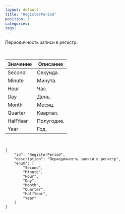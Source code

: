 ```yaml
---
layout: default
title: "RegisterPeriod"
position: 1
categories: 
tags: 
---
```


Периодичность записи в регистр.

   

|Значение|Описание|
|--------|--------|
|Second|Секунда.|
|Minute|Минута.|
|Hour|Час.|
|Day|День.|
|Month|Месяц.|
|Quarter|Квартал.|
|HalfYear|Полугодие.|
|Year|Год.|

    

```
{
	"id": "RegisterPeriod",
	"description": "Периодичность записи в регистр",
	"enum": [
		"Second",
		"Minute",
		"Hour",
		"Day",
		"Month",
		"Quarter",
		"HalfYear",
		"Year"
	]
}
```

 

 

